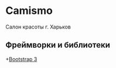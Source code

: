 # Camismo
Салон красоты г. Харьков
## Фреймворки и библиотеки
+[Bootstrap 3](http://getbootstrap.com)

